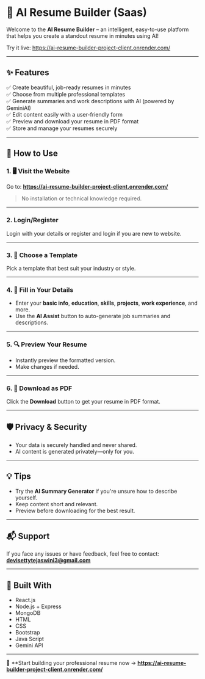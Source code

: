 # 🧠 AI Resume Builder (Saas)

Welcome to the **AI Resume Builder** – an intelligent, easy-to-use platform that helps you create a standout resume in minutes using AI!

Try it live: https://ai-resume-builder-project-client.onrender.com/

---

## ✨ Features

✅ Create beautiful, job-ready resumes in minutes  
✅ Choose from multiple professional templates  
✅ Generate summaries and work descriptions with AI (powered by GeminiAI)  
✅ Edit content easily with a user-friendly form  
✅ Preview and download your resume in PDF format  
✅ Store and manage your resumes securely  

---

## 🚀 How to Use

### 1. 🖥️ Visit the Website

Go to: **https://ai-resume-builder-project-client.onrender.com/**

> No installation or technical knowledge required.

---

### 2. Login/Register

Login with your details or register and login if you are new to website.

---

### 3. 🎨 Choose a Template

Pick a template that best suit your industry or style.

---

### 4. 📝 Fill in Your Details

- Enter your **basic info**, **education**, **skills**, **projects**, **work experience**, and more.
- Use the **AI Assist** button to auto-generate job summaries and descriptions.

---

### 5. 🔍 Preview Your Resume

- Instantly preview the formatted version.
- Make changes if needed.

---

### 6. 📄 Download as PDF

Click the **Download** button to get your resume in PDF format.

---

## 🛡️ Privacy & Security

- Your data is securely handled and never shared.
- AI content is generated privately—only for you.

---

## 💡 Tips

- Try the **AI Summary Generator** if you're unsure how to describe yourself.
- Keep content short and relevant.
- Preview before downloading for the best result.

---

## 📬 Support

If you face any issues or have feedback, feel free to contact: **devisettytejaswini3@gmail.com**

---

## 🙌 Built With

- React.js
- Node.js + Express
- MongoDB
- HTML
- CSS
- Bootstrap
- Java Script
- Gemini API

---

🔗 **Start building your professional resume now → **https://ai-resume-builder-project-client.onrender.com/**

